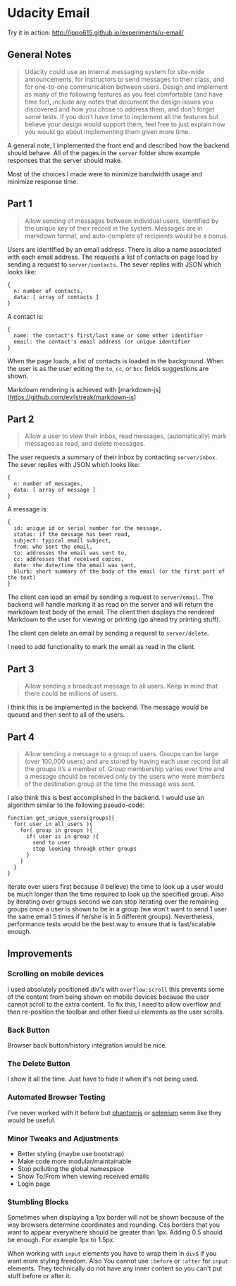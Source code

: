 # Udacity Email

Try it in action: http://ippo615.github.io/experiments/u-email/

## General Notes

> Udacity could use an internal messaging system for site-wide announcements, for
> instructors to send messages to their class, and for one-to-one communication between
> users.  Design and implement as many of the following features as you feel comfortable
> (and have time for), include any notes that document the design issues you discovered
> and how you chose to address them, and don’t forget some tests.  If you don’t have
> time to implement all the features but believe your design would support them, feel
> free to just explain how you would go about implementing them given more time.

A general note, I implemented the front end and described how the backend should behave.
All of the pages in the `server` folder show example responses that the server should
make.

Most of the choices I made were to minimize bandwidth usage and minimize response time.

## Part 1

> Allow sending of messages between individual users, identified by the unique key of
> their record in the system. Messages are in markdown format, and auto-complete of
> recipients would be a bonus.

Users are identified by an email address. There is also a name associated with 
each email address. The requests a list of contacts on page load by sending a
request to `server/contacts`. The sever replies with JSON which looks like:

    {
      n: number of contacts,
      data: [ array of contacts ]
    }

A contact is:

    {
      name: the contact's first/last name or some other identifier
      email: the contact's email address (or unique identifier
    }

When the page loads, a list of contacts is loaded in the background. When the user is
as the user editing the `to`, `cc`, or `bcc` fields suggestions are shown. 

Markdown rendering is achieved with [markdown-js]
(https://github.com/evilstreak/markdown-js)

## Part 2

> Allow a user to view their inbox, read messages, (automatically) mark messages as
> read, and delete messages.

The user requests a summary of their inbox by contacting `server/inbox`. 
The sever replies with JSON which looks like:

    {
      n: number of messages,
      data: [ array of message ]
    }

A message is:

    {
      id: unique id or serial number for the message,
      status: if the message has been read,
      subject: typical email subject,
      from: who sent the email,
      to: addresses the email was sent to,
      cc: addresses that received copies,
      date: the date/time the email was sent,
      blurb: short summary of the body of the email (or the first part of the text)
    }

The client can load an email by sending a request to `server/email`. The backend
will handle marking it as read on the server and will return the markdown text
body of the email. The client then displays the rendered Markdown to the user for
viewing or printing (go ahead try printing stuff).

The client can delete an email by sending a request to `server/delete`.

I need to add functionality to mark the email as read in the client.

## Part 3

> Allow sending a broadcast message to all users.  Keep in mind that there could be
> millions of users.

I think this is be implemented in the backend. The message would be queued and then
sent to all of the users. 

## Part 4

> Allow sending a message to a group of users.  Groups can be large (over 100,000 users)
> and are stored by having each user record list all the groups it’s a member of.  Group
> membership varies over time and a message should be received only by the users who
> were members of the destination group at the time the message was sent.

I also think this is best accomplished in the backend. I would use an algorithm
similar to the following pseudo-code:

    function get_unique_users(groups){
      for( user in all_users ){
        for( group in groups ){
          if( user is in group ){
            send to user
            stop looking through other groups
          }
        }
      }
    }

Iterate over users first because (I believe) the time to look up a user would be
much longer than the time required to look up the specified group. Also by iterating
over groups second we can stop iterating over the remaining groups once a user is 
shown to be in a group (we won't want to send 1 user the same email 5 times if he/she
is in 5 different groups). Nevertheless, performance tests would be the best way to 
ensure that is fast/scalable enough.

## Improvements

### Scrolling on mobile devices

I used absolutely positioned div's with `overflow:scroll` this prevents some of the
content from being shown on mobile devices because the user cannot scroll to the 
extra content. To fix this, I need to allow overflow and then re-position the toolbar
and other fixed ui elements as the user scrolls.

### Back Button

Browser back button/history integration would be nice.

### The Delete Button

I show it all the time. Just have to hide it when it's not being used.

### Automated Browser Testing

I've never worked with it before but [phantomjs](http://phantomjs.org/) or
[selenium](http://docs.seleniumhq.org/) seem like they would be useful.

### Minor Tweaks and Adjustments

  - Better styling (maybe use bootstrap)
  - Make code more modular/maintainable
  - Stop polluting the global namespace
  - Show To/From when viewing received emails
  - Login page

### Stumbling Blocks

Sometimes when displaying a 1px border will not be shown because of the way browsers
determine coordinates and rounding. Css borders that you want to appear everywhere
should be greater than 1px. Adding 0.5 should be enough. For example 1px to 1.5px.

When working with `input` elements you have to wrap them in `div`s if you want 
more styling freedom. Also You cannot use `:before` or `:after` for `input`
elements. They technically do not have any inner content so you can't put stuff
before or after it.
